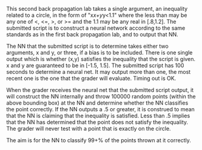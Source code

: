This second back propagation lab takes a single argument, an inequality related to a circle, in the form of "x*x+y*y<1.1" where the less than may be any one of <, <=, >, or >= and the 1.1 may be any real in [.8,1.2].  The submitted script is to construct a neural network according to the same standards as in the first back propagation lab, and to output that NN.

The NN that the submitted script is to determine takes either two arguments, x and y, or three, if a bias is to be included.  There is one single output which is whether (x,y) satisfies the inequality that the script is given.  x and y are guaranteed to be in [-1.5, 1.5].  The submitted script has 100 seconds to determine a neural net.  It may output more than one, the most recent one is the one that the grader will evaluate.  Timing out is OK.

When the grader receives the neural net that the submitted script output, it will construct the NN internally and throw 100000 random points (within the above bounding box) at the NN and determine whether the NN classifies the point correctly.  If the NN outputs a .5 or greater, it is construed to mean that the NN is claiming that the inequality is satisfied.  Less than .5 implies that the NN has determined that the point does not satisfy the inequality.  The grader will never test with a point that is exactly on the circle.

The aim is for the NN to classify 99+% of the points thrown at it correctly.
